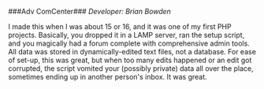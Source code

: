 ###Adv ComCenter###
*Developer: Brian Bowden*

I made this when I was about 15 or 16, and it was one of my first PHP projects. Basically, you dropped it in a LAMP server, ran the setup script, and you magically had a forum complete with comprehensive admin tools. All data was stored in dynamically-edited text files, not a database. For ease of set-up, this was great, but when too many edits happened or an edit got corrupted, the script vomited your (possibly private) data all over the place, sometimes ending up in another person's inbox. It was great.
